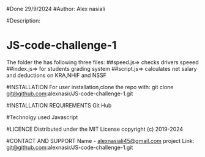 #Done 29/9/2024
#Author: Alex nasiali

#Description:
# JS-code-challenge-1
The folder the has following three files:
        ##speed.js=> checks drivers speeed
        ##index.js=> for students grading system
        ##script.js=> calculates net salary and deductions on KRA,NHIF and NSSF

#INSTALLATION
For user installation,clone the repo with:
        git clone git@github.com:alexnasir/JS-code-challenge-1.git

#INSTALLATION REQUIREMENTS
Git Hub

#Technolgy used
Javascript

#LICENCE 
Distributed under the MIT License copyright (c) 2019-2024

#CONTACT AND SUPPORT
Name - alexnasiali45@gmail.com
project Link: git@github.com:alexnasir/JS-code-challenge-1.git

